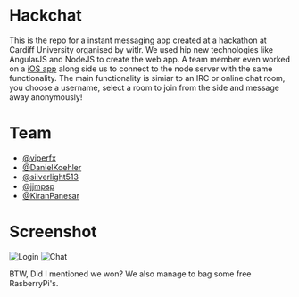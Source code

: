 # Hackchat
This is the repo for a instant messaging app created at a hackathon at Cardiff University organised by witlr. We used hip new technologies like AngularJS and NodeJS to create the web app. A team member even worked on a [iOS app](https://github.com/KiranPanesar/HackChat) along side us to connect to the node server with the same functionality. The main functionality is simiar to an IRC or online chat room, you choose a username, select a room to join from the side and message away anonymously!

# Team
- [@viperfx](https://github.com/viperfx)
- [@DanielKoehler](https://github.com/DanielKoehler)
- [@silverlight513](https://github.com/silverlight513)
- [@jjmpsp](https://github.com/jjmpsp)
- [@KiranPanesar](https://github.com/KiranPanesar)

# Screenshot
![Login](http://cl.ly/image/2b0G1C3Y2U3p/Screen%20Shot%202013-11-16%20at%2020.07.57.png)
![Chat](http://cl.ly/image/2v392e0f0w0h/Screen%20Shot%202013-11-16%20at%2020.11.01.png)

BTW, Did I mentioned we won? We also manage to bag some free RasberryPi's.
